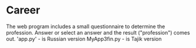 # Career
The web program includes a small questionnaire to determine the profession. Answer or select an answer and the result ("profession") comes out. 
'app.py' - is Russian version 
MyApp3fin.py - is Tajik version

